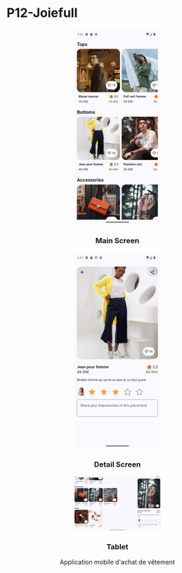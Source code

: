 # P12-Joiefull

<div align="center">
    <img src="P12AppPhoneList.png" alt="List" width="200">

<h3 align="center">Main Screen</h3>
<div align="center">
    <img src="P12AppPhoneDetail.png" alt="Detail" width="200">
<h3 align="center">Detail Screen</h3>
<div align="center">
    <img src="P12AppTabletDetail.png" alt="Tablet" width="200">
<h3 align="center">Tablet</h3>


Application mobile d'achat de vêtement
